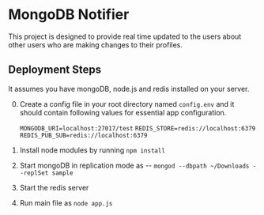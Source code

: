 MongoDB Notifier
================

This project is designed to provide real time updated to the users about other users who are making changes to their profiles.

Deployment Steps
-----------------

It assumes you have mongoDB, node.js and redis installed on your server.

0. Create a config file in your root directory named `config.env` and it should contain following values for essential app configuration.

    `MONGODB_URI=localhost:27017/test`
    `REDIS_STORE=redis://localhost:6379`
    `REDIS_PUB_SUB=redis://localhost:6379`

0. Install node modules by running `npm install`
0. Start mongoDB in replication mode as --  `mongod --dbpath ~/Downloads --replSet sample`
0. Start the redis server
0. Run main file as `node app.js`

